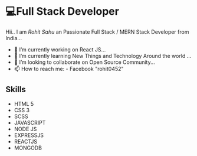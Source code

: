 # 💻Full Stack Developer
Hii.. I am *Rohit Sahu* an Passionate Full Stack / MERN Stack Developer from India...  

  
- 🔭 I’m currently working on React JS...
- 🌱 I’m currently learning New Things and Technology Around the world ...
- 👯 I’m looking to collaborate on Open Source Community...
- 📫 How to reach me: 
        - Facebook "rohit0452"

## Skills
    
   - HTML 5 
   - CSS 3
   - SCSS
   - JAVASCRIPT
   - NODE JS
   - EXPRESSJS
   - REACTJS
   - MONGODB
